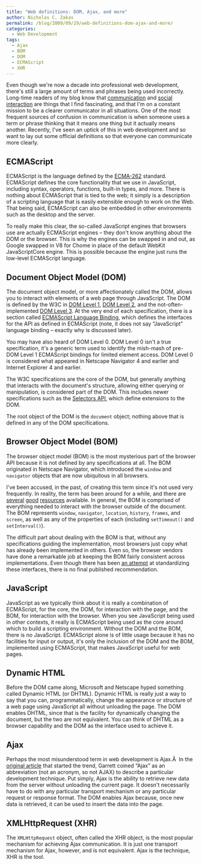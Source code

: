 ```yaml
---
title: "Web definitions: DOM, Ajax, and more"
author: Nicholas C. Zakas
permalink: /blog/2009/09/29/web-definitions-dom-ajax-and-more/
categories:
  - Web Development
tags:
  - Ajax
  - BOM
  - DOM
  - ECMAScript
  - XHR
---
```

Even though we're now a decade into professional web development, there's still a large amount of terms and phrases being used incorrectly. Long-time readers of my blog know that [communication][1] and [social interaction][2] are things that I find fascinating, and that I'm on a constant mission to be a clearer communicator in all situations. One of the most frequent sources of confusion in communication is when someone uses a term or phrase thinking that it means one thing but it actually means another. Recently, I've seen an uptick of this in web development and so want to lay out some official definitions so that everyone can communicate more clearly.

## ECMAScript

ECMAScript is the language defined by the [ECMA-262][3] standard. ECMAScript defines the core functionality that we use in JavaScript, including syntax, operators, functions, built-in types, and more. There is nothing about ECMAScript that is tied to the web; it simply is a description of a scripting language that is easily extensible enough to work on the Web. That being said, ECMAScript can also be embedded in other environments such as the desktop and the server.

To really make this clear, the so-called JavaScript engines that browsers use are actually ECMAScript engines &#8211; they don't know anything about the DOM or the browser. This is why the engines can be swapped in and out, as Google swapped in V8 for Chome in place of the default WebKit JavaScriptCore engine. This is possible because the engine just runs the low-level ECMAScript language.

## Document Object Model (DOM)

The document object model, or more affectionately called the DOM, allows you to interact with elements of a web page through JavaScript. The DOM is defined by the W3C in [DOM Level 1][4], [DOM Level 2][5], and the not-often-implemented [DOM Level 3][6]. At the very end of each specification, there is a section called [ECMAScript Language Binding][7], which defines the interfaces for the API as defined in ECMAScript (note, it does not say &#8220;JavaScript&#8221; language binding &#8211; exactly why is discussed later).

You may have also heard of DOM Level 0. DOM Level 0 isn't a true specification, it's a generic term used to identify the mish-mash of pre-DOM Level 1 ECMAScript bindings for limited element access. DOM Level 0 is considered what appeared in Netscape Navigator 4 and earlier and Internet Explorer 4 and earlier.

The W3C specifications are the core of the DOM, but generally anything that interacts with the document's structure, allowing either querying or manipulation, is considered part of the DOM. This includes newer specifications such as the [Selectors API][8], which define extensions to the DOM.

The root object of the DOM is the `document` object; nothing above that is defined in any of the DOM specifications.

## Browser Object Model (BOM)

The browser object model (BOM) is the most mysterious part of the browser API because it is not defined by any specifications at all. The BOM originated in Netscape Navigator, which introduced the `window` and `navigator` objects that are now ubiquitous in all browsers.

I've been accused, in the past, of creating this term since it's not used very frequently. In reality, the term has been around for a while, and there are [several][9] [good][10] [resources][11] available. In general, the BOM is comprised of everything needed to interact with the browser outside of the document. The BOM represents `window`, `navigator`, `location`, `history`, `frames`, and `screen`, as well as any of the properties of each (including `setTimeout()` and `setInterval()`).

The difficult part about dealing with the BOM is that, without any specifications guiding the implementation, most browsers just copy what has already been implemented in others. Even so, the browser vendors have done a remarkable job at keeping the BOM fairly consistent across implementations. Even though there has been [an attempt][12] at standardizing these interfaces, there is no final published recommendation.

## JavaScript

JavaScript as we typically think about it is really a combination of ECMAScript, for the core, the DOM, for interaction with the page, and the BOM, for interaction with the browser. When you see JavaScript being used in other contexts, it really is ECMAScript being used as the core around which to build a scripting environment. Without the DOM and the BOM, there is no JavaScript. ECMAScript alone is of little usage because it has no facilities for input or output, it's only the inclusion of the DOM and the BOM, implemented using ECMAScript, that makes JavaScript useful for web pages.

## Dynamic HTML

Before the DOM came along, Microsoft and Netscape hyped something called Dynamic HTML (or DHTML). Dynamic HTML is really just a way to say that you can, programmatically, change the appearance or structure of a web page using JavaScript all without unloading the page. The DOM enables DHTML, since that is the facility for dynamically changing the document, but the two are not equivalent. You can think of DHTML as a browser capability and the DOM as the interface used to achieve it.

## Ajax

Perhaps the most misunderstood term in web development is Ajax.Â  In the [original article][13] that started the trend, Garrett coined &#8220;Ajax&#8221; as an abbreviation (not an acronym, so not AJAX) to describe a particular development technique. Put simply, Ajax is the ability to retrieve new data from the server without unloading the current page. It doesn't necessarily have to do with any particular transport mechanism or any particular request or response format. The DOM enables Ajax because, once new data is retrieved, it can be used to insert the data into the page.

## XMLHttpRequest (XHR)

The `XMLHttpRequest` object, often called the XHR object, is the most popular mechanism for achieving Ajax communication. It is just one transport mechanism for Ajax, however, and is not equivalent. Ajax is the technique, XHR is the tool.

 [1]: https://humanwhocodes.com/blog/2008/05/04/the-communication-hierarchy/
 [2]: https://humanwhocodes.com/blog/2008/11/23/books-about-social-interaction/
 [3]: http://www.ecma-international.org/publications/standards/ECMA-262.HTM
 [4]: http://www.w3.org/TR/REC-DOM-Level-1/
 [5]: http://www.w3.org/TR/DOM-Level-2-Core/
 [6]: http://www.w3.org/TR/DOM-Level-3-Core/
 [7]: http://www.w3.org/TR/DOM-Level-2-Core/ecma-script-binding.html
 [8]: http://www.w3.org/TR/selectors-api/
 [9]: http://msdn.microsoft.com/en-us/library/ms952643.aspx
 [10]: http://www.webdevelopersjournal.com/articles/dhtml3/dhtml3.html
 [11]: http://javascript.about.com/od/browserobjectmodel/Browser_Object_Model.htm
 [12]: http://www.w3.org/TR/Window/
 [13]: http://www.adaptivepath.com/ideas/essays/archives/000385.php
